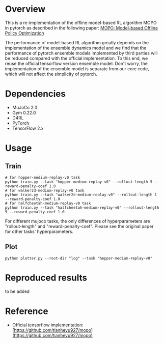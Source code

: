 # Overview

This is a re-implementation of the offline model-based RL algorithm MOPO in pytorch as described in the following paper: [MOPO: Model-based Offline Policy Optimization](https://arxiv.org/pdf/2005.13239.pdf)

The performance of model-based RL algorithm greatly depends on the implementation of the ensemble dynamics model and we find that the performance of pytorch ensemble models implemented by third parties will be reduced compared with the official implementation. To this end, we reuse the official tensorflow version ensemble model. Don't worry, the implementation of the ensemble model is separate from our core code, which will not affect the simplicity of pytorch.

# Dependencies

- MuJoCo 2.0
- Gym 0.22.0
- D4RL
- PyTorch
- TensorFlow 2.x

# Usage

## Train

```
# for hopper-medium-replay-v0 task
python train.py --task "hopper-medium-replay-v0" --rollout-length 5 --reward-penalty-coef 1.0
# for walker2d-medium-replay-v0 task
python train.py --task "walker2d-medium-replay-v0" --rollout-length 1 --reward-penalty-coef 1.0
# for halfcheetah-medium-replay-v0 task
python train.py --task "halfcheetah-medium-replay-v0" --rollout-length 5 --reward-penalty-coef 1.0
```

For different mujoco tasks, the only differences of hyperparameters are "rollout-length" and "reward-penalty-coef". Please see the original paper for other tasks' hyperparameters.

## Plot

```
python plotter.py --root-dir "log" --task "hopper-medium-replay-v0"
```

# Reproduced results
to be added

# Reference

- Official tensorflow implementation: [https://github.com/tianheyu927/mopo](https://github.com/tianheyu927/mopo)